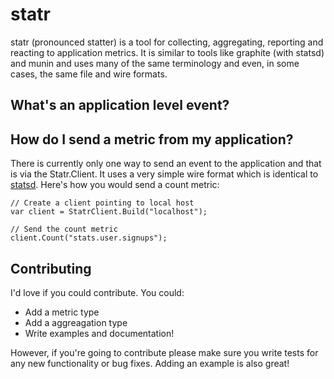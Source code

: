 statr
=====

statr (pronounced statter) is a tool for collecting, aggregating, reporting and reacting to
application metrics. It is similar to tools like graphite (with statsd) and munin and uses
many of the same terminology and even, in some cases, the same file and wire formats.

What's an application level event?
----------------------------------





How do I send a metric from my application?
-------------------------------------------

There is currently only one way to send an event to the application and that is via the Statr.Client. It uses
a very simple wire format which is identical to [statsd](https://github.com/etsy/statsd/).  Here's how you would
send a count metric:

    // Create a client pointing to local host
    var client = StatrClient.Build("localhost");

	// Send the count metric
    client.Count("stats.user.signups");
	

Contributing
------------

I'd love if you could contribute. You could:

* Add a metric type
* Add a aggreagation type
* Write examples and documentation!

However, if you're going to contribute please make sure you write tests for any new functionality or bug fixes.
Adding an example is also great!